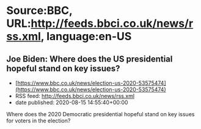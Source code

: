 # Source:BBC, URL:http://feeds.bbci.co.uk/news/rss.xml, language:en-US

## Joe Biden: Where does the US presidential hopeful stand on key issues?
 - [https://www.bbc.co.uk/news/election-us-2020-53575474](https://www.bbc.co.uk/news/election-us-2020-53575474)
 - RSS feed: http://feeds.bbci.co.uk/news/rss.xml
 - date published: 2020-08-15 14:55:40+00:00

Where does the 2020 Democratic presidential hopeful stand on key issues for voters in the election?

